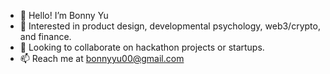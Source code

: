 - 👋 Hello! I’m Bonny Yu
- 👀 Interested in product design, developmental psychology, web3/crypto, and finance. 
- 💞️ Looking to collaborate on hackathon projects or startups.
- 📫 Reach me at bonnyyu00@gmail.com

<!---
bonmorii/bonmorii is a ✨ special ✨ repository because its `README.md` (this file) appears on your GitHub profile.
You can click the Preview link to take a look at your changes.
--->
